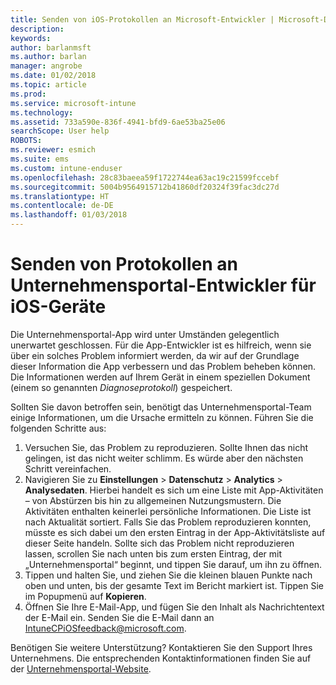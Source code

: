 ```yaml
---
title: Senden von iOS-Protokollen an Microsoft-Entwickler | Microsoft-Dokumentation
description: 
keywords: 
author: barlanmsft
ms.author: barlan
manager: angrobe
ms.date: 01/02/2018
ms.topic: article
ms.prod: 
ms.service: microsoft-intune
ms.technology: 
ms.assetid: 733a590e-836f-4941-bfd9-6ae53ba25e06
searchScope: User help
ROBOTS: 
ms.reviewer: esmich
ms.suite: ems
ms.custom: intune-enduser
ms.openlocfilehash: 28c83baeea59f1722744ea63ac19c21599fccebf
ms.sourcegitcommit: 5004b9564915712b41860df20324f39fac3dc27d
ms.translationtype: HT
ms.contentlocale: de-DE
ms.lasthandoff: 01/03/2018
---
```

# <a name="send-logs-to-the-company-portal-developers-for-ios-devices"></a>Senden von Protokollen an Unternehmensportal-Entwickler für iOS-Geräte

Die Unternehmensportal-App wird unter Umständen gelegentlich unerwartet geschlossen. Für die App-Entwickler ist es hilfreich, wenn sie über ein solches Problem informiert werden, da wir auf der Grundlage dieser Information die App verbessern und das Problem beheben können. Die Informationen werden auf Ihrem Gerät in einem speziellen Dokument (einem so genannten _Diagnoseprotokoll_) gespeichert.

Sollten Sie davon betroffen sein, benötigt das Unternehmensportal-Team einige Informationen, um die Ursache ermitteln zu können. Führen Sie die folgenden Schritte aus:

1.  Versuchen Sie, das Problem zu reproduzieren. Sollte Ihnen das nicht gelingen, ist das nicht weiter schlimm. Es würde aber den nächsten Schritt vereinfachen.
2.  Navigieren Sie zu __Einstellungen__ > __Datenschutz__ > __Analytics__ > __Analysedaten__. Hierbei handelt es sich um eine Liste mit App-Aktivitäten – von Abstürzen bis hin zu allgemeinen Nutzungsmustern. Die Aktivitäten enthalten keinerlei persönliche Informationen. Die Liste ist nach Aktualität sortiert. Falls Sie das Problem reproduzieren konnten, müsste es sich dabei um den ersten Eintrag in der App-Aktivitätsliste auf dieser Seite handeln. Sollte sich das Problem nicht reproduzieren lassen, scrollen Sie nach unten bis zum ersten Eintrag, der mit „Unternehmensportal“ beginnt, und tippen Sie darauf, um ihn zu öffnen.
3.  Tippen und halten Sie, und ziehen Sie die kleinen blauen Punkte nach oben und unten, bis der gesamte Text im Bericht markiert ist. Tippen Sie im Popupmenü auf __Kopieren__.
4.  Öffnen Sie Ihre E-Mail-App, und fügen Sie den Inhalt als Nachrichtentext der E-Mail ein. Senden Sie die E-Mail dann an <a href="mailto:IntuneCPiOSfeedback@microsoft.com?subject=My Company Portal App Closed Unexpectedly&body=Press and hold, then paste your copied Company Portal app logs here.">IntuneCPiOSfeedback@microsoft.com</a>.

Benötigen Sie weitere Unterstützung? Kontaktieren Sie den Support Ihres Unternehmens. Die entsprechenden Kontaktinformationen finden Sie auf der [Unternehmensportal-Website](https://portal.manage.microsoft.com#HelpDeskDialog).
